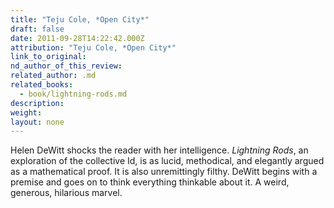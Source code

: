```yaml
---
title: "Teju Cole, *Open City*"
draft: false
date: 2011-09-28T14:22:42.000Z
attribution: "Teju Cole, *Open City*"
link_to_original:
nd_author_of_this_review:
related_author: .md
related_books:
  - book/lightning-rods.md
description:
weight:
layout: none
---
```

Helen DeWitt shocks the reader with her intelligence. *Lightning Rods*, an exploration of the collective Id, is as lucid, methodical, and elegantly argued as a mathematical proof. It is also unremittingly filthy. DeWitt begins with a premise and goes on to think everything thinkable about it. A weird, generous, hilarious marvel.

